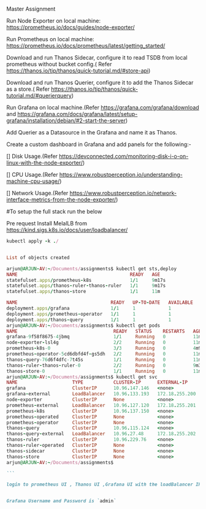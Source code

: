 Master Assignment 
 
 Run Node Exporter on local machine: https://prometheus.io/docs/guides/node-exporter/
 
 Run Prometheus on local machine: https://prometheus.io/docs/prometheus/latest/getting_started/
 
 Download and run Thanos Sidecar, configure it to read TSDB from local prometheus without bucket config.( Refer https://thanos.io/tip/thanos/quick-tutorial.md/#store-api)
 
  Download and run Thanos Querier, configure it to add the Thanos Sidecar as a store.( Refer https://thanos.io/tip/thanos/quick-tutorial.md/#querierquery)

  Run Grafana on local machine.(Refer https://grafana.com/grafana/download and https://grafana.com/docs/grafana/latest/setup-grafana/installation/debian/#2-start-the-server)
 
 Add Querier as a Datasource in the Grafana and name it as Thanos.
 
 Create a custom dashboard in Grafana and add panels for the following:-
 
[] Disk Usage.(Refer https://devconnected.com/monitoring-disk-i-o-on-linux-with-the-node-exporter/)

[] CPU Usage.(Refer https://www.robustperception.io/understanding-machine-cpu-usage/)

[] Network Usage.(Refer https://www.robustperception.io/network-interface-metrics-from-the-node-exporter/)


#To setup the full stack run the below 


Pre request Install MelalLB from https://kind.sigs.k8s.io/docs/user/loadbalancer/

```ruby
kubectl apply -k ./ 
````

````ruby

List of objects created

arjun@ARJUN-AV:~/Documents/assignments$ kubectl get sts,deploy
NAME                                         READY   AGE
statefulset.apps/prometheus-k8s              1/1     9m17s
statefulset.apps/thanos-ruler-thanos-ruler   1/1     9m17s
statefulset.apps/thanos-store                1/1     11m

NAME                                  READY   UP-TO-DATE   AVAILABLE   AGE
deployment.apps/grafana               1/1     1            1           11m
deployment.apps/prometheus-operator   1/1     1            1           11m
deployment.apps/thanos-query          1/1     1            1           11m
arjun@ARJUN-AV:~/Documents/assignments$ kubectl get pods
NAME                                   READY   STATUS    RESTARTS   AGE
grafana-9f58f8675-4jbmq                1/1     Running   0          11m
node-exporter-lsl4g                    2/2     Running   0          11m
prometheus-k8s-0                       3/3     Running   0          4m9s
prometheus-operator-5cd6dbfd4f-gs5dh   2/2     Running   0          11m
thanos-query-76d6f4dfc-7t45s           1/1     Running   0          11m
thanos-ruler-thanos-ruler-0            2/2     Running   0          9m36s
thanos-store-0                         1/1     Running   0          11m
arjun@ARJUN-AV:~/Documents/assignments$ kubectl get svc 
NAME                    TYPE           CLUSTER-IP      EXTERNAL-IP      PORT(S)               AGE
grafana                 ClusterIP      10.96.147.146   <none>           3000/TCP              11m
grafana-external        LoadBalancer   10.96.133.193   172.18.255.200   3000:30639/TCP        11m
node-exporter           ClusterIP      None            <none>           9100/TCP              11m
prometheus-external     LoadBalancer   10.96.127.120   172.18.255.201   9090:30158/TCP        11m
prometheus-k8s          ClusterIP      10.96.137.150   <none>           9090/TCP,8080/TCP     11m
prometheus-operated     ClusterIP      None            <none>           9090/TCP,10901/TCP    9m43s
prometheus-operator     ClusterIP      None            <none>           8443/TCP              11m
thanos-query            ClusterIP      10.96.115.124   <none>           10902/TCP             11m
thanos-query-external   LoadBalancer   10.96.27.48     172.18.255.202   10902:32503/TCP       11m
thanos-ruler            ClusterIP      10.96.229.76    <none>           10901/TCP,10902/TCP   11m
thanos-ruler-operated   ClusterIP      None            <none>           10902/TCP,10901/TCP   9m43s
thanos-sidecar          ClusterIP      None            <none>           10901/TCP             11m
thanos-store            ClusterIP      None            <none>           10901/TCP,10902/TCP   11m
arjun@ARJUN-AV:~/Documents/assignments$ 

```

login to prometheus UI , Thanos UI ,Grafana UI with the loadBalancer IP Address 


Grafana Username and Password is `admin`



